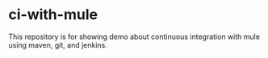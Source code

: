 # ci-with-mule
This repository is for showing demo about continuous integration with  mule using maven, git, and jenkins.
